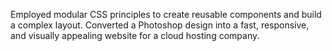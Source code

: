 Employed modular CSS principles to create reusable components and build a complex layout. Converted a Photoshop
design into a fast, responsive, and visually appealing website for a cloud hosting company.

